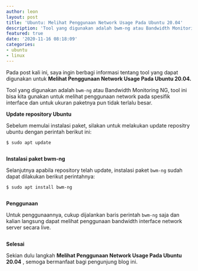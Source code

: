 ```yaml
---
author: leon
layout: post
title: 'Ubuntu: Melihat Penggunaan Network Usage Pada Ubuntu 20.04'
description: 'Tool yang digunakan adalah bwm-ng atau Bandwidth Monitoring NG, tool ini bisa kita gunakan untuk melihat penggunaan network pada spesifik interface dan untuk ukuran paketnya pun tidak terlalu besar'
featured: true
date: '2020-11-16 08:18:09'
categories:
- ubuntu
- linux
---
```


Pada post kali ini, saya ingin berbagi informasi tentang tool yang dapat digunakan untuk **Melihat Penggunaan Network Usage Pada Ubuntu 20.04.**

Tool yang digunakan adalah `bwm-ng` atau Bandwidth Monitoring NG, tool ini bisa kita gunakan untuk melihat penggunaan network pada spesifik interface dan untuk ukuran paketnya pun tidak terlalu besar.

**Update repository Ubuntu**

Sebelum memulai instalasi paket, silakan untuk melakukan update repositry ubuntu dengan perintah berikut ini:

<!--kg-card-begin: markdown-->

    $ sudo apt update

<!--kg-card-end: markdown--><figure class="kg-card kg-image-card"><img src="/content/images/2020/11/image-21.png" class="kg-image" alt></figure>

**Instalasi paket bwm-ng**

Selanjutnya apabila repository telah update, instalasi paket `bwm-ng` sudah dapat dilakukan berikut perintahnya:

<!--kg-card-begin: markdown-->

    $ sudo apt install bwm-ng

<!--kg-card-end: markdown--><figure class="kg-card kg-image-card"><img src="/content/images/2020/11/image-22.png" class="kg-image" alt srcset="/content/images/size/w600/2020/11/image-22.png 600w, /content/images/2020/11/image-22.png 654w"></figure>

**Penggunaan**

Untuk penggunaannya, cukup dijalankan baris perintah `bwm-ng` saja dan kalian langsung dapat melihat penggunaan bandwidth interface network server secara live.

<figure class="kg-card kg-image-card"><img src="/content/images/2020/11/image-23.png" class="kg-image" alt srcset="/content/images/size/w600/2020/11/image-23.png 600w, /content/images/2020/11/image-23.png 630w"></figure>

**Selesai**

Sekian dulu langkah **Melihat Penggunaan Network Usage Pada Ubuntu 20.04** , semoga bermanfaat bagi pengunjung blog ini.

